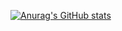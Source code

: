 [![Anurag's GitHub stats](https://github-readme-stats.vercel.app/api?username=douglasspeck)](https://github.com/anuraghazra/github-readme-stats)
